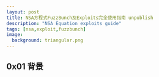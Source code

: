 ```yaml
---
layout: post
title: NSA方程式FuzzBunch及Exploits完全使用指南 unpublish
description: "NSA Equation exploits guide"
tags: [nsa,exploit,fuzzbunch]
image:
  background: triangular.png
---
```


## 0x01 背景









